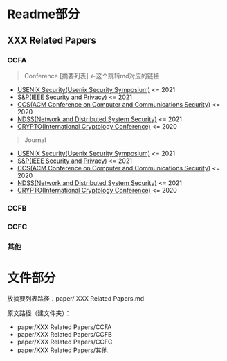 # Readme部分

## XXX Related Papers 

### CCFA

> Conference   [摘要列表] <-这个跳转md对应的链接

- [USENIX Security(Usenix Security Symposium)](https://www.usenix.org/conference/usenixsecurity20) <= 2021
- [S&P(IEEE Security and Privacy)](http://www.ieee-security.org/TC/SP2020/cfpapers.html) <= 2021
- [CCS(ACM Conference on Computer and Communications Security)](https://www.sigsac.org/ccs/CCS2020/) <= 2020
- [NDSS(Network and Distributed System Security)](https://www.ndss-symposium.org/ndss2020/) <= 2021
- [CRYPTO(International Cryptology Conference)](https://crypto.iacr.org/2020/) <= 2020

> Journal

- [USENIX Security(Usenix Security Symposium)](https://www.usenix.org/conference/usenixsecurity20) <= 2021
- [S&P(IEEE Security and Privacy)](http://www.ieee-security.org/TC/SP2020/cfpapers.html) <= 2021
- [CCS(ACM Conference on Computer and Communications Security)](https://www.sigsac.org/ccs/CCS2020/) <= 2020
- [NDSS(Network and Distributed System Security)](https://www.ndss-symposium.org/ndss2020/) <= 2021
- [CRYPTO(International Cryptology Conference)](https://crypto.iacr.org/2020/) <= 2020

### CCFB



### CCFC



### 其他





# 文件部分

放摘要列表路径：paper/ XXX Related Papers.md

原文路径（建文件夹）：

- paper/XXX Related Papers/CCFA
- paper/XXX Related Papers/CCFB
- paper/XXX Related Papers/CCFC
- paper/XXX Related Papers/其他

